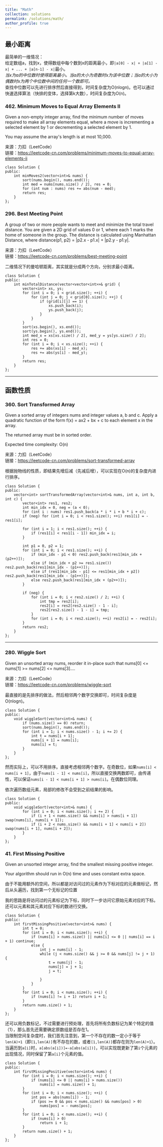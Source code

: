 ```yaml
---
title: "Math"
collection: solutions
permalink: /solutions/math/
author_profile: true
---
```


## 最小距离

最简单的一维情况：  
给定数组a，找到x，使得数组中每个数到x的距离最小，即`|a[0] - x| + |a[1] - x| + ... + |a[n-1] - x|`最小。  
*当x为a的中位数时使得距离最小。当a的大小为奇数时x为该中位数；当a的大小为偶数时x为两个中位数中间的任何一个数即可。*  
查找中位数可以先进行排序然后直接得到，时间复杂度为O(nlogn)。也可以通过快速选择算法（快排的变体，选择第k大数），时间复杂度为O(n)。

### 462. Minimum Moves to Equal Array Elements II

Given a non-empty integer array, find the minimum number of moves required to make all array elements equal, where a move is incrementing a selected element by 1 or decrementing a selected element by 1.

You may assume the array's length is at most 10,000.

来源：力扣（LeetCode）  
链接：https://leetcode-cn.com/problems/minimum-moves-to-equal-array-elements-ii

```
class Solution {
public:
    int minMoves2(vector<int>& nums) {
        sort(nums.begin(), nums.end());
        int med = nums[nums.size() / 2], res = 0;
        for (int num : nums) res += abs(num - med);
        return res;
    }
};
```

### 296. Best Meeting Point

A group of two or more people wants to meet and minimize the total travel distance. You are given a 2D grid of values 0 or 1, where each 1 marks the home of someone in the group. The distance is calculated using Manhattan Distance, where distance(p1, p2) = |p2.x - p1.x| + |p2.y - p1.y|.

来源：力扣（LeetCode）  
链接：https://leetcode-cn.com/problems/best-meeting-point

二维情况下的曼哈顿距离，其实就是分成两个方向，分别求最小距离。

```
class Solution {
public:
    int minTotalDistance(vector<vector<int>>& grid) {
        vector<int> xs, ys;
        for (int i = 0; i < grid.size(); ++i) {
            for (int j = 0; j < grid[0].size(); ++j) {
                if (grid[i][j] == 1) {
                    xs.push_back(i);
                    ys.push_back(j);
                }
            }
        }
        sort(xs.begin(), xs.end());
        sort(ys.begin(), ys.end());
        int med_x = xs[xs.size() / 2], med_y = ys[ys.size() / 2];
        int res = 0;
        for (int i = 0; i < xs.size(); ++i) {
            res += abs(xs[i] - med_x);
            res += abs(ys[i] - med_y);
        }
        return res;
    }
};
```

---

## 函数性质

### 360. Sort Transformed Array

Given a sorted array of integers nums and integer values a, b and c. Apply a quadratic function of the form f(x) = ax2 + bx + c to each element x in the array.

The returned array must be in sorted order.

Expected time complexity: O(n)

来源：力扣（LeetCode）  
链接：https://leetcode-cn.com/problems/sort-transformed-array

根据抛物线的性质，即结果先增后减（先减后增），可以实现在O(n)的复杂度内进行排序。

```
class Solution {
public:
    vector<int> sortTransformedArray(vector<int>& nums, int a, int b, int c) {
        vector<int> res1, res2;
        int min_idx = 0, neg = (a < 0);
        for (int i : nums) res1.push_back(a * i * i + b * i + c);
        if (neg) for (int i = 0; i < res1.size(); ++i) res1[i] = - res1[i];

        for (int i = 1; i < res1.size(); ++i) {
            if (res1[i] < res1[i - 1]) min_idx = i;
        }

        int p1 = 0, p2 = 1;
        for (int i = 0; i < res1.size(); ++i) {
            if (min_idx - p1 < 0) res2.push_back(res1[min_idx + (p2++)]);
            else if (min_idx + p2 >= res1.size()) res2.push_back(res1[min_idx - (p1++)]);
            else if (res1[min_idx - p1] <= res1[min_idx + p2]) res2.push_back(res1[min_idx - (p1++)]);
            else res2.push_back(res1[min_idx + (p2++)]);
        }
        
        if (neg) {
            for (int i = 0; i < res2.size() / 2; ++i) {
                int tmp = res2[i];
                res2[i] = res2[res2.size() - 1 - i];
                res2[res2.size() - 1 - i] = tmp;
            }
            for (int i = 0; i < res2.size(); ++i) res2[i] = - res2[i];
        }
        return res2;
    }
};
```

---

### 280. Wiggle Sort

Given an unsorted array nums, reorder it in-place such that nums[0] <= nums[1] >= nums[2] <= nums[3]....

来源：力扣（LeetCode）  
链接：https://leetcode-cn.com/problems/wiggle-sort

最直接的是先排序的做法，然后相邻两个数字交换即可，时间复杂度是O(nlogn)。

```
class Solution {
public:
    void wiggleSort(vector<int>& nums) {
        if (nums.size() == 0) return;
        sort(nums.begin(), nums.end());
        for (int i = 1; i < nums.size() - 1; i += 2) {
            int t = nums[i + 1];
            nums[i + 1] = nums[i];
            nums[i] = t;
        }
    }
};
```

然而实际上，可以不用排序。直接考虑相邻两个数字。在奇数位，如果`nums[i] < nums[i + 1]`，由于`nums[i - 1] < nums[i]`，所以直接交换两数即可，由传递性，可以保证`nums[i - 1] < nums[i + 1] > nums[i]`。在偶数位同理。

依次遍历数组元素，局部的修改不会受到之前结果的影响。

```
class Solution {
public:
    void wiggleSort(vector<int>& nums) {
        for (int i = 0; i < nums.size(); i += 2) {
            if (i + 1 < nums.size() && nums[i] > nums[i + 1]) swap(nums[i], nums[i + 1]);
            if (i + 2 < nums.size() && nums[i + 1] < nums[i + 2]) swap(nums[i + 1], nums[i + 2]);
        }
    }
};
```

### 41. First Missing Positive

Given an unsorted integer array, find the smallest missing positive integer.

Your algorithm should run in O(n) time and uses constant extra space.

由于不能用额外的空间，所以都是对访问过的元素作为下标对应的元素做标记，然后从头遍历，找到第一个无标记的位置

我的思路是将访问过的元素标记为下标，同时下一步访问它原始元素对应的下标。还可以元素和其元素对应下标的数进行交换。
```
class Solution {
public:
    int firstMissingPositive(vector<int>& nums) {
        int t = 0;
        for (int i = 0; i < nums.size(); ++i) {
            if (nums[i] > nums.size() || nums[i] <= 0 || nums[i] == i + 1) continue;
            else {
                int j = nums[i] - 1;
                while (j < nums.size() && j >= 0 && nums[j] != j + 1) {
                    t = nums[j] - 1;
                    nums[j] = j + 1;
                    j = t;
                    
                }
            }
        }
        for (int i = 0; i < nums.size(); ++i) {
            if (nums[i] != i + 1) return i + 1;
        }
        return nums.size() + 1;
    }
};
```


还可以用负数标记，不过需要进行预处理，首先将所有负数标记为某个特定的值（1），那么首先还需要确定原数组是否存在1。  
当限制空间复杂度时，我们首先注意到，第一个不存在的数一定小于等于`len(A)+1`（即`[1,len(A)]`有不存在的数，或者`[1,len(A)]`都存在则为`len(A)+1`）。当遍历到`a[i]`时，`a[abs(a[i])]=-a[abs(a[i])]`，可以实现既更新了第`i`个元素的出现情况，同时保留了第`a[i]`个元素的值。


```
class Solution {
public:
    int firstMissingPositive(vector<int>& nums) {
        for (int i = 0; i < nums.size(); ++i) {
            if (nums[i] <= 0 || nums[i] > nums.size())
                nums[i] = nums.size() + 1;
        }
        for (int i = 0; i < nums.size(); ++i) {
            int pos = abs(nums[i]) - 1;
            if (pos >= 0 && pos < nums.size() && nums[pos] > 0)
                nums[pos] = - nums[pos];
        }
        for (int i = 0; i < nums.size(); ++i) {
            if (nums[i] > 0)
                return i + 1;
        }
        return nums.size() + 1;
    }
};
```